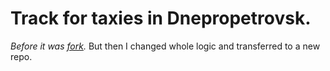 Track for taxies in Dnepropetrovsk.
===================================

*Before it was [fork](https://github.com/AKovtunov/miryane).*
But then I changed whole logic and transferred to a new repo.
